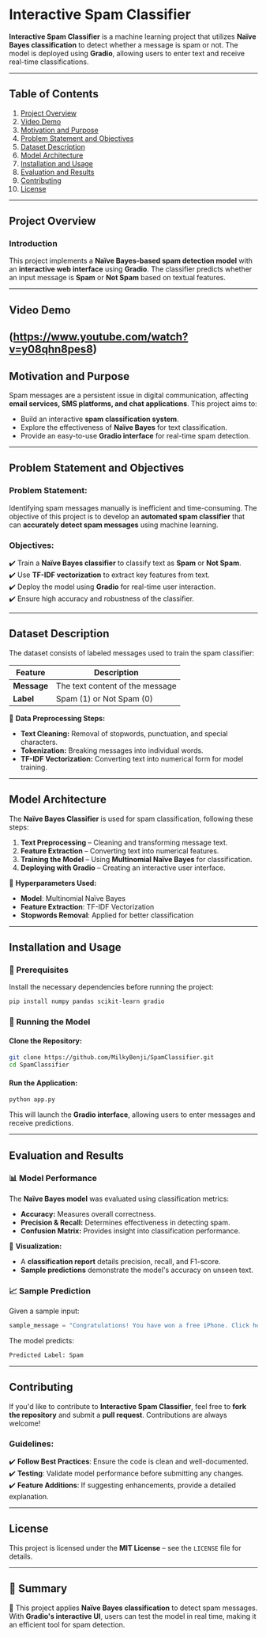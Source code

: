 # **Interactive Spam Classifier**  

**Interactive Spam Classifier** is a machine learning project that utilizes **Naïve Bayes classification** to detect whether a message is spam or not. The model is deployed using **Gradio**, allowing users to enter text and receive real-time classifications.

---

## **Table of Contents**  

1. [Project Overview](#project-overview)  
2. [Video Demo](#video-demo)  
3. [Motivation and Purpose](#motivation-and-purpose)  
4. [Problem Statement and Objectives](#problem-statement-and-objectives)  
5. [Dataset Description](#dataset-description)  
6. [Model Architecture](#model-architecture)  
7. [Installation and Usage](#installation-and-usage)  
8. [Evaluation and Results](#evaluation-and-results)  
9. [Contributing](#contributing)  
10. [License](#license)  

---

## **Project Overview**  

### **Introduction**  
This project implements a **Naïve Bayes-based spam detection model** with an **interactive web interface** using **Gradio**. The classifier predicts whether an input message is **Spam** or **Not Spam** based on textual features.

---

## **Video Demo**  

(https://www.youtube.com/watch?v=y08qhn8pes8)
---

## **Motivation and Purpose**  
Spam messages are a persistent issue in digital communication, affecting **email services, SMS platforms, and chat applications**. This project aims to:  

- Build an interactive **spam classification system**.  
- Explore the effectiveness of **Naïve Bayes** for text classification.  
- Provide an easy-to-use **Gradio interface** for real-time spam detection.  

---

## **Problem Statement and Objectives**  

### **Problem Statement:**  
Identifying spam messages manually is inefficient and time-consuming. The objective of this project is to develop an **automated spam classifier** that can **accurately detect spam messages** using machine learning.

### **Objectives:**  
✔️ Train a **Naïve Bayes classifier** to classify text as **Spam** or **Not Spam**.  
✔️ Use **TF-IDF vectorization** to extract key features from text.  
✔️ Deploy the model using **Gradio** for real-time user interaction.  
✔️ Ensure high accuracy and robustness of the classifier.  

---

## **Dataset Description**  
The dataset consists of labeled messages used to train the spam classifier:

| Feature | Description |  
|---------|------------|  
| **Message** | The text content of the message |  
| **Label** | Spam (1) or Not Spam (0) |  

📌 **Data Preprocessing Steps:**  
- **Text Cleaning:** Removal of stopwords, punctuation, and special characters.  
- **Tokenization:** Breaking messages into individual words.  
- **TF-IDF Vectorization:** Converting text into numerical form for model training.  

---

## **Model Architecture**  
The **Naïve Bayes Classifier** is used for spam classification, following these steps:

1. **Text Preprocessing** – Cleaning and transforming message text.  
2. **Feature Extraction** – Converting text into numerical features.  
3. **Training the Model** – Using **Multinomial Naïve Bayes** for classification.  
4. **Deploying with Gradio** – Creating an interactive user interface.  

📌 **Hyperparameters Used:**  
- **Model**: Multinomial Naïve Bayes  
- **Feature Extraction**: TF-IDF Vectorization  
- **Stopwords Removal**: Applied for better classification  

---

## **Installation and Usage**  

### **🔧 Prerequisites**  
Install the necessary dependencies before running the project:  

```bash
pip install numpy pandas scikit-learn gradio
```

### **📌 Running the Model**  

#### **Clone the Repository:**  
```bash
git clone https://github.com/MilkyBenji/SpamClassifier.git
cd SpamClassifier
```

#### **Run the Application:**  
```bash
python app.py
```

This will launch the **Gradio interface**, allowing users to enter messages and receive predictions.

---

## **Evaluation and Results**  

### **📊 Model Performance**  
The **Naïve Bayes model** was evaluated using classification metrics:

- **Accuracy:** Measures overall correctness.  
- **Precision & Recall:** Determines effectiveness in detecting spam.  
- **Confusion Matrix:** Provides insight into classification performance.

📌 **Visualization:**  
- A **classification report** details precision, recall, and F1-score.  
- **Sample predictions** demonstrate the model's accuracy on unseen text.  

### **📈 Sample Prediction**  

Given a sample input:
```python
sample_message = "Congratulations! You have won a free iPhone. Click here to claim."
```

The model predicts:
```bash
Predicted Label: Spam
```

---

## **Contributing**  

If you'd like to contribute to **Interactive Spam Classifier**, feel free to **fork the repository** and submit a **pull request**. Contributions are always welcome!  

### **Guidelines:**  
✔️ **Follow Best Practices**: Ensure the code is clean and well-documented.  
✔️ **Testing**: Validate model performance before submitting any changes.  
✔️ **Feature Additions**: If suggesting enhancements, provide a detailed explanation.  

---

## **License**  

This project is licensed under the **MIT License** – see the `LICENSE` file for details.  

---

## **📌 Summary**  
🚀 This project applies **Naïve Bayes classification** to detect spam messages. With **Gradio's interactive UI**, users can test the model in real time, making it an efficient tool for spam detection.

